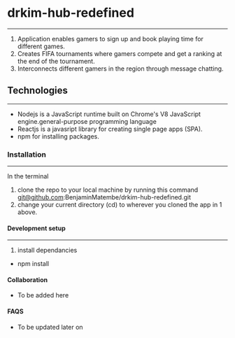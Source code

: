 # drkim-hub-redefined
***
1. Application enables gamers to sign up and book playing time for different games.
2. Creates FIFA tournaments where gamers compete and get a ranking at the end of the tournament.
3. Interconnects different gamers in the region through message chatting.

## Technologies
***
* Nodejs is a JavaScript runtime built on Chrome's V8 JavaScript engine.general-purpose programming language
* Reactjs is a javasript library for creating single page apps (SPA).
* npm for installing packages.

### Installation
***
In the terminal
1. clone the repo to your local machine by running this command git@github.com:BenjaminMatembe/drkim-hub-redefined.git
2. change your current directory (cd) to wherever you cloned the app in 1 above.

#### Development setup
***
1. install dependancies
  - npm install
  
  
#### Collaboration
- To be added here

#### FAQS 
- To be updated later on



